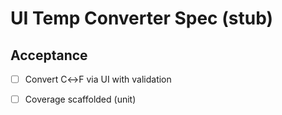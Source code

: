 # UI Temp Converter Spec (stub)

## Acceptance
- [ ] Convert C↔F via UI with validation
- [ ] Coverage scaffolded (unit)

